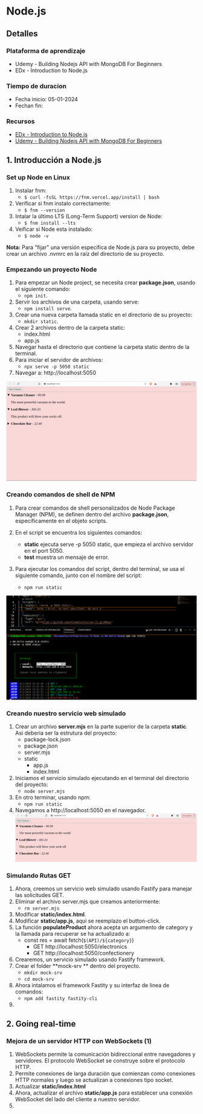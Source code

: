 # Node.js
## Detalles
### Plataforma de aprendizaje
- Udemy - Building Nodejs API with MongoDB For Beginners
- EDx - Introduction to Node.js
### Tiempo de duracion
- Fecha inicio: 05-01-2024
- Fechan fin:

### Recursos
- [EDx - Introduction to Node.js](https://www.edx.org/learn/node-js/the-linux-foundation-introduction-to-node-js)
- [Udemy - Building Nodejs API with MongoDB For Beginners](https://www.udemy.com/course/nodejs-api-with-mongodb-for-beginners/)

## 1. Introducción a Node.js
### Set up Node en Linux
1. Instalar fnm: 
   * `$ curl -fsSL https://fnm.vercel.app/install | bash`
2. Verificar si fnm instalo correctamente: 
   * `$ fnm --version`
3. Intalar la último LTS (Long-Term Support) version de Node: 
   * `$ fnm install --lts`
4. Veificar si Node esta instalado: 
   * `$ node -v`

**Nota:** Para "fijar" una versión específica de Node.js para su proyecto, debe crear un archivo .nvmrc en la raíz del directorio de su proyecto.
### Empezando un proyecto Node
1. Para empezar un Node project, se necesita crear **package.json**, usando el siguiente comando: 
   * `npm init`.
2. Servir los archivos de una carpeta, usando serve: 
   * `npm install serve`.
3. Crear una nueva carpeta llamada static en el directorio de su proyecto:
   * `mkdir static`.
4. Crear 2 archivos dentro de la carpeta static:
   * index.html
   * app.js
5. Navegar hasta el directorio que contiene la carpeta static dentro de la terminal.
6. Para iniciar el servidor de archivos:
   * `npx serve -p 5050 static`
7. Navegar a: http://localhost:5050

![Resultado del proyecto node 00-Hello-node](./00-Hello-Node/assets/img/result-web-0.png)

### Creando comandos de shell de NPM
1. Para crear comandos de shell personalizados de Node Package Manager (NPM), se definen dentro del archivo **package.json**, específicamente en el objeto scripts.

2. En el script se encuentra los siguientes comandos:
   * **static** ejecuta serve -p 5050 static, que empieza el archivo servidor en el port 5050. 
   * **test**  muestra un mensaje de error.

3. Para ejecutar los comandos del script, dentro del terminal, se usa el siguiente comando, junto con el nombre del script:
   * `npm run static `

![Ejecucion del npm run static](./00-Hello-Node/assets/img/script.png)

### Creando nuestro servicio web simulado 
   1. Crear un archivo **server.mjs** en la parte superior de la carpeta **static**. Asi deberia ser la estrutura del proyecto:
      - package-lock.json
      - package.json
      - server.mjs
      - static
        - app.js
        - index.html 
   2. Iniciamos el servicio simulado ejecutando en el terminal del directorio del proyecto:
      * `node server.mjs` 
   3. En otro terminar, usando npm:
      *  `npm run static`
   4. Navegamos a http://localhost:5050 en el navegador.
![Servicio web simulado](./00-Hello-Node/assets/img/server.png)

### Simulando Rutas GET
   1. Ahora, creemos un servicio web simulado usando Fastify para manejar las solicitudes GET.
   2. Eliminar el archivo server.mjs que creamos anteriormente:
      * `rm server.mjs`
   3. Modificar **static/index.html**.
   4. Modificar **static/app.js**, aqui se reemplazo el button-click.
   5. La función **populateProduct** ahora acepta un argumento de category y la llamada para recuperar se ha actualizado a:
      * const res = await fetch(`$(API)/${category}`)
        - GET http://localhost:5050/electronics 
        - GET http://localhost:5050/confectionery
   6. Crearemos, un servicio simulado usando Fastify framework.
   7. Crear el folder **mock-srv ** dentro del proyecto.
      * `mkdir mock-srv`
      * `cd mock-srv`
   8. Ahora intalamos el framework Fastity y su interfaz de linea de comandos:
      * `npm add fastity fastity-cli`
   9.  
## 2. Going real-time

### Mejora de un servidor HTTP con WebSockets (1)
   1. WebSockets permite la comunicación bidireccional entre navegadores y servidores. El protocolo WebSocket se construye sobre el protocolo HTTP. 
   2. Permite conexiones de larga duración que comienzan como conexiones HTTP normales y luego se actualizan a conexiones tipo socket.
   3. Actualizar **static/index.html**
   4. Ahora, actualizar el archivo **static/app.js** para establecer una conexión WebSocket del lado del cliente a nuestro servidor.
   5. 
